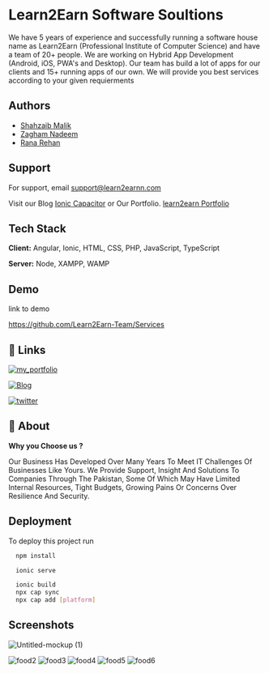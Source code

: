 
# Learn2Earn Software Soultions

We have 5 years of experience and successfully running a software house name as
Learn2Earn (Professional Institute of Computer Science) and have a team of 20+ people.
We are working on Hybrid App Development (Android, iOS, PWA's and Desktop). Our team has build a lot of apps for our clients 
and 15+ running apps of our own. We will provide you best services according to your given requierments


## Authors

- [Shahzaib Malik](https://www.github.com/shahzaib.exe)
- [Zagham Nadeem](https://www.github.com/zagham-nadeem)
- [Rana Rehan](https://www.github.com/its-ranarehan)


## Support

For support, email support@learn2earnn.com

Visit our Blog [Ionic Capacitor](www.ioniccapacitor.com) or Our Portfolio.
[learn2earn Portfolio](https://learn2earnn.com/L2E_Portfolio.html)


## Tech Stack

**Client:** Angular, Ionic, HTML, CSS, PHP, JavaScript, TypeScript

**Server:** Node, XAMPP, WAMP


## Demo

link to demo

https://github.com/Learn2Earn-Team/Services
## 🔗 Links
[![my_portfolio](https://img.shields.io/badge/my_portfolio-000?style=for-the-badge&logo=ko-fi&logoColor=white)](https://Learn2Earnn.com/)

[![Blog](https://img.shields.io/badge/linkedin-0A66C2?style=for-the-badge&logo=linkedin&logoColor=white)](https://www.ioniccapacitor.com/)

[![twitter](https://img.shields.io/badge/twitter-1DA1F2?style=for-the-badge&logo=twitter&logoColor=white)](https://twitter.com/ioniccapacitor)


## 🚀 About
**Why you Choose us ?**

Our Business Has Developed Over Many Years To Meet IT Challenges Of Businesses Like Yours. We Provide Support, Insight And Solutions To Companies Through The Pakistan, Some Of Which May Have Limited Internal Resources, Tight Budgets, Growing Pains Or Concerns Over Resilience And Security.


## Deployment

To deploy this project run

```bash
  npm install
```
```bash
  ionic serve
```
```bash
  ionic build
  npx cap sync
  npx cap add [platform]
```

## Screenshots
![Untitled-mockup (1)](https://user-images.githubusercontent.com/104660890/185779727-ec171903-c781-4254-83ad-e7c6188e361e.png)

![food2](https://user-images.githubusercontent.com/104660890/185778303-485db557-9c40-45b7-81e9-db7754a3cd58.PNG)
![food3](https://user-images.githubusercontent.com/104660890/185778304-de37333e-4bf4-4122-b29f-aa7bdb1d0f54.PNG)
![food4](https://user-images.githubusercontent.com/104660890/185778306-6b854757-5330-497a-a577-88f0ce78685b.PNG)
![food5](https://user-images.githubusercontent.com/104660890/185778307-e7f3e644-a229-4559-8eca-e683dea2251a.PNG)
![food6](https://user-images.githubusercontent.com/104660890/185778308-07fe7ab4-a9eb-4242-ae44-ed9c68aed4e7.PNG)
